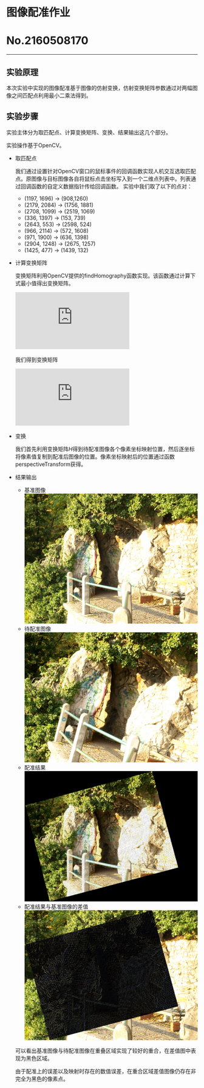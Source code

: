 # 图像配准作业 
# No.2160508170
---
## 实验原理
本次实验中实现的图像配准基于图像的仿射变换，仿射变换矩阵参数通过对两幅图像之间匹配点利用最小二乘法得到。

## 实验步骤
实验主体分为取匹配点、计算变换矩阵、变换、结果输出这几个部分。

实验操作基于OpenCV。

- 取匹配点

    我们通过设置针对OpenCV窗口的鼠标事件的回调函数实现人机交互选取匹配点。原图像与目标图像各自将鼠标点击坐标写入到一个二维点列表中。列表通过回调函数的自定义数据指针传给回调函数。
    实验中我们取了以下的点对：
    - (1197, 1696) -> (908,1260)
    - (2179, 2084) -> (1756, 1881)
    - (2708, 1099) -> (2519, 1069)
    - (336, 1397)  -> (153, 739)
    - (2643, 553)  -> (2598, 524)
    - (966, 2114)  -> (572, 1608)
    - (971, 1900)  -> (636, 1398)
    - (2904, 1248) -> (2675, 1257)
    - (1425, 477)  -> (1439, 132)
- 计算变换矩阵

    变换矩阵利用OpenCV提供的findHomography函数实现。该函数通过计算下式最小值得出变换矩阵。

    ![](http://latex.codecogs.com/gif.latex?%5Csum_i%20%5Cleft%20%28%20x%27_i-%20%5Cfrac%7Bh_%7B11%7D%20x_i%20&plus;%20h_%7B12%7D%20y_i%20&plus;%20h_%7B13%7D%7D%7Bh_%7B31%7D%20x_i%20&plus;%20h_%7B32%7D%20y_i%20&plus;%20h_%7B33%7D%7D%20%5Cright%20%29%5E2&plus;%20%5Cleft%20%28%20y%27_i-%20%5Cfrac%7Bh_%7B21%7D%20x_i%20&plus;%20h_%7B22%7D%20y_i%20&plus;%20h_%7B23%7D%7D%7Bh_%7B31%7D%20x_i%20&plus;%20h_%7B32%7D%20y_i%20&plus;%20h_%7B33%7D%7D%20%5Cright%20%29%5E2)

    我们得到变换矩阵

    ![](http://latex.codecogs.com/gif.latex?H%3D%5Cbegin%7Bpmatrix%7D%200.9499920518713502%20%26%200.2407063852555208%20%26%2018.75365313455547%20%5C%5C%20-0.2572047215250381%20%26%200.9456669663322829%20%26%20719.6974546656951%20%5C%5C%20-2.948612149333082%5Ctimes10%5E%7B-6%7D%20%26%20-6.723284056523451%5Ctimes10%5E%7B-6%7D%20%26%201%20%5C%5C%20%5Cend%7Bpmatrix%7D)


- 变换

    我们首先利用变换矩阵*H*得到待配准图像各个像素坐标映射位置，然后逐坐标将像素值复制到配准后图像的位置。像素坐标映射后的位置通过函数perspectiveTransform获得。
- 结果输出
  - 基准图像
    ![基准图像](img/Image&#32;A.jpg)
  - 待配准图像
    ![待配准图像](img/Image&#32;B.jpg)
  - 配准结果
    ![配准结果](img/Calibrated.png)
  - 配准结果与基准图像的差值
    ![差值](img/Diff.png)

  可以看出基准图像与待配准图像在重叠区域实现了较好的重合，在差值图中表现为黑色区域。
  
  由于配准上的误差以及映射时存在的数值误差，在重合区域差值图像仍存在非完全为黑色的像素点。